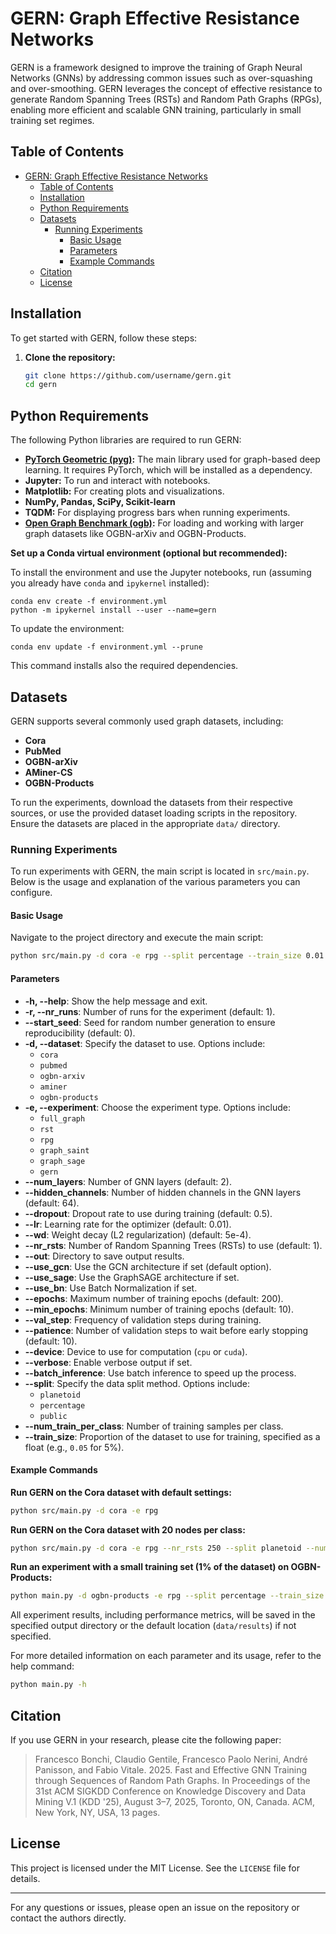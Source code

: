 # GERN: Graph Effective Resistance Networks

GERN is a framework designed to improve the training of Graph Neural Networks (GNNs) by addressing common issues such as over-squashing and over-smoothing. GERN leverages the concept of effective resistance to generate Random Spanning Trees (RSTs) and Random Path Graphs (RPGs), enabling more efficient and scalable GNN training, particularly in small training set regimes.

## Table of Contents

- [GERN: Graph Effective Resistance Networks](#gern-graph-effective-resistance-networks)
  - [Table of Contents](#table-of-contents)
  - [Installation](#installation)
  - [Python Requirements](#python-requirements)
  - [Datasets](#datasets)
    - [Running Experiments](#running-experiments)
      - [Basic Usage](#basic-usage)
      - [Parameters](#parameters)
      - [Example Commands](#example-commands)
  - [Citation](#citation)
  - [License](#license)

## Installation

To get started with GERN, follow these steps:

1. **Clone the repository:**

   ```bash
   git clone https://github.com/username/gern.git
   cd gern
   ```

## Python Requirements

The following Python libraries are required to run GERN:

- **[PyTorch Geometric (pyg)](https://pytorch-geometric.readthedocs.io/):** The main library used for graph-based deep learning. It requires PyTorch, which will be installed as a dependency.
- **Jupyter:** To run and interact with notebooks.
- **Matplotlib:** For creating plots and visualizations.
- **NumPy, Pandas, SciPy, Scikit-learn**
- **TQDM:** For displaying progress bars when running experiments.
- **[Open Graph Benchmark (ogb)](https://ogb.stanford.edu/):** For loading and working with larger graph datasets like OGBN-arXiv and OGBN-Products.
  
**Set up a Conda virtual environment (optional but recommended):**

To install the environment and use the Jupyter notebooks, run (assuming you already have `conda` and `ipykernel` installed):

    conda env create -f environment.yml
    python -m ipykernel install --user --name=gern

To update the environment:

    conda env update -f environment.yml --prune

This command installs also the required dependencies.

## Datasets

GERN supports several commonly used graph datasets, including:

- **Cora**
- **PubMed**
- **OGBN-arXiv**
- **AMiner-CS**
- **OGBN-Products**

To run the experiments, download the datasets from their respective sources, or use the provided dataset loading scripts in the repository. Ensure the datasets are placed in the appropriate `data/` directory.

### Running Experiments

To run experiments with GERN, the main script is located in `src/main.py`. Below is the usage and explanation of the various parameters you can configure.

#### Basic Usage

Navigate to the project directory and execute the main script:

```bash
python src/main.py -d cora -e rpg --split percentage --train_size 0.01
```

#### Parameters

- **-h, --help**: Show the help message and exit.
- **-r, --nr_runs**: Number of runs for the experiment (default: 1).
- **--start_seed**: Seed for random number generation to ensure reproducibility (default: 0).
- **-d, --dataset**: Specify the dataset to use. Options include:
  - `cora`
  - `pubmed`
  - `ogbn-arxiv`
  - `aminer`
  - `ogbn-products`
- **-e, --experiment**: Choose the experiment type. Options include:
  - `full_graph`
  - `rst`
  - `rpg`
  - `graph_saint`
  - `graph_sage`
  - `gern`
- **--num_layers**: Number of GNN layers (default: 2).
- **--hidden_channels**: Number of hidden channels in the GNN layers (default: 64).
- **--dropout**: Dropout rate to use during training (default: 0.5).
- **--lr**: Learning rate for the optimizer (default: 0.01).
- **--wd**: Weight decay (L2 regularization) (default: 5e-4).
- **--nr_rsts**: Number of Random Spanning Trees (RSTs) to use (default: 1).
- **--out**: Directory to save output results.
- **--use_gcn**: Use the GCN architecture if set (default option).
- **--use_sage**: Use the GraphSAGE architecture if set.
- **--use_bn**: Use Batch Normalization if set.
- **--epochs**: Maximum number of training epochs (default: 200).
- **--min_epochs**: Minimum number of training epochs (default: 10).
- **--val_step**: Frequency of validation steps during training.
- **--patience**: Number of validation steps to wait before early stopping (default: 10).
- **--device**: Device to use for computation (`cpu` or `cuda`).
- **--verbose**: Enable verbose output if set.
- **--batch_inference**: Use batch inference to speed up the process.
- **--split**: Specify the data split method. Options include:
  - `planetoid`
  - `percentage`
  - `public`
- **--num_train_per_class**: Number of training samples per class.
- **--train_size**: Proportion of the dataset to use for training, specified as a float (e.g., `0.05` for 5%).

#### Example Commands

**Run GERN on the Cora dataset with default settings:**

   ```bash
   python src/main.py -d cora -e rpg
   ```

**Run GERN on the Cora dataset with 20 nodes per class:**

   ```bash
   python src/main.py -d cora -e rpg --nr_rsts 250 --split planetoid --num_train_per_class 20 --use_gcn --wd 5e-4 --start_seed 0 --num_layers 2 --hidden_channels 64 --nr_runs 100 --start_seed 0
   ```

**Run an experiment with a small training set (1% of the dataset) on OGBN-Products:**

   ```bash
   python main.py -d ogbn-products -e rpg --split percentage --train_size 0.01
   ```

All experiment results, including performance metrics, will be saved in the specified output directory or the default location (`data/results`) if not specified.

For more detailed information on each parameter and its usage, refer to the help command:

```bash
python main.py -h
```

## Citation

If you use GERN in your research, please cite the following paper:

> Francesco Bonchi, Claudio Gentile, Francesco Paolo Nerini, André Panisson, and Fabio Vitale. 2025. Fast and Effective GNN Training through Sequences of Random Path Graphs. In Proceedings of the 31st ACM SIGKDD Conference on Knowledge Discovery and Data Mining V.1 (KDD '25), August 3–7, 2025, Toronto, ON, Canada. ACM, New York, NY, USA, 13 pages.

## License

This project is licensed under the MIT License. See the `LICENSE` file for details.

---

For any questions or issues, please open an issue on the repository or contact the authors directly.